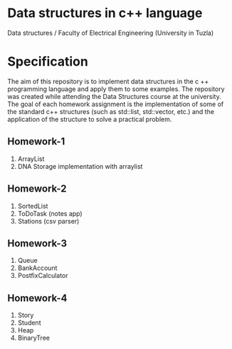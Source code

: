 # Data structures in c++ language

Data structures / Faculty of Electrical Engineering (University in Tuzla)

# Specification

The aim of this repository is to implement data structures in the c ++ programming language and apply them to some examples. The repository was created while attending the Data Structures course at the university. The goal of each homework assignment is the implementation of some of the standard c++ structures (such as std::list, std::vector, etc.) and the application of the structure to solve a practical problem.

## Homework-1

1. ArrayList
2. DNA Storage implementation with arraylist

## Homework-2

1. SortedList
2. ToDoTask (notes app)
3. Stations (csv parser)

## Homework-3

1. Queue
2. BankAccount
3. PostfixCalculator

## Homework-4

1. Story
2. Student
3. Heap
4. BinaryTree
